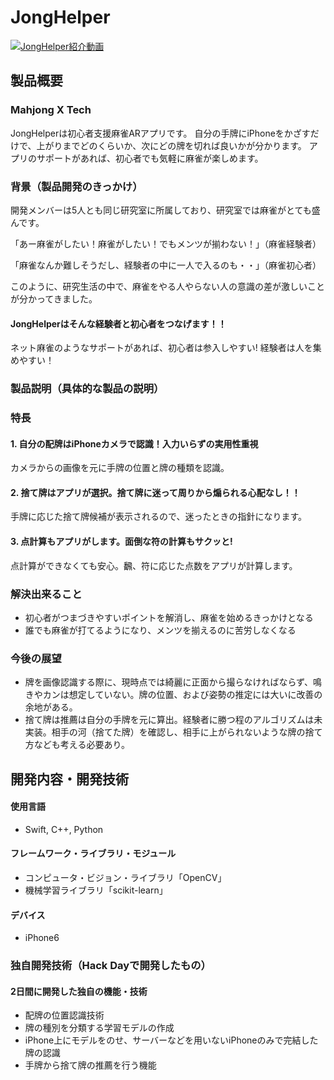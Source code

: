 # JongHelper

[![JongHelper紹介動画](https://img.youtube.com/vi/1fCdh1iiX0A/0.jpg)](https://youtu.be/1fCdh1iiX0A)

## 製品概要
### Mahjong X Tech 
 JongHelperは初心者支援麻雀ARアプリです。
自分の手牌にiPhoneをかざすだけで、上がりまでどのくらいか、次にどの牌を切れば良いかが分かります。
アプリのサポートがあれば、初心者でも気軽に麻雀が楽しめます。

### 背景（製品開発のきっかけ）
<!-- こんかいのプロダクトの開発に至った背景
- 着目した顧客・顧客の課題・現状-->
開発メンバーは5人とも同じ研究室に所属しており、研究室では麻雀がとても盛んです。

「あー麻雀がしたい！麻雀がしたい！でもメンツが揃わない！」（麻雀経験者）

「麻雀なんか難しそうだし、経験者の中に一人で入るのも・・」（麻雀初心者）

このように、研究生活の中で、麻雀をやる人やらない人の意識の差が激しいことが分かってきました。

#### JongHelperはそんな経験者と初心者をつなげます！！
ネット麻雀のようなサポートがあれば、初心者は参入しやすい! 経験者は人を集めやすい！


### 製品説明（具体的な製品の説明）
[](こちらに製品の概要・特徴について説明を記載。)

### 特長

#### 1. 自分の配牌はiPhoneカメラで認識！入力いらずの実用性重視
カメラからの画像を元に手牌の位置と牌の種類を認識。

#### 2. 捨て牌はアプリが選択。捨て牌に迷って周りから煽られる心配なし！！
手牌に応じた捨て牌候補が表示されるので、迷ったときの指針になります。

#### 3. 点計算もアプリがします。面倒な符の計算もサクッと!
点計算ができなくても安心。飜、符に応じた点数をアプリが計算します。

### 解決出来ること
[](この製品を利用することによって最終的に解決できることについて記載をしてください。)

* 初心者がつまづきやすいポイントを解消し、麻雀を始めるきっかけとなる
* 誰でも麻雀が打てるようになり、メンツを揃えるのに苦労しなくなる


### 今後の展望
[](今回は実現できなかったが、今後改善すること、どのように展開していくことが可能かについて記載をしてください。)

- 牌を画像認識する際に、現時点では綺麗に正面から撮らなければならず、鳴きやカンは想定していない。牌の位置、および姿勢の推定には大いに改善の余地がある。
- 捨て牌は推薦は自分の手牌を元に算出。経験者に勝つ程のアルゴリズムは未実装。相手の河（捨てた牌）を確認し、相手に上がられないような牌の捨て方なども考える必要あり。

## 開発内容・開発技術


#### 使用言語
* Swift, C++, Python

#### フレームワーク・ライブラリ・モジュール
* コンピュータ・ビジョン・ライブラリ「OpenCV」
* 機械学習ライブラリ「scikit-learn」


#### デバイス
* iPhone6


### 独自開発技術（Hack Dayで開発したもの）
#### 2日間に開発した独自の機能・技術
<!--* 独自で開発したものの内容をこちらに記載してください
* 特に力を入れた部分をファイルリンク、またはcommit_idを記載してください（任意）-->
* 配牌の位置認識技術
* 牌の種別を分類する学習モデルの作成
* iPhone上にモデルをのせ、サーバーなどを用いないiPhoneのみで完結した牌の認識
* 手牌から捨て牌の推薦を行う機能
